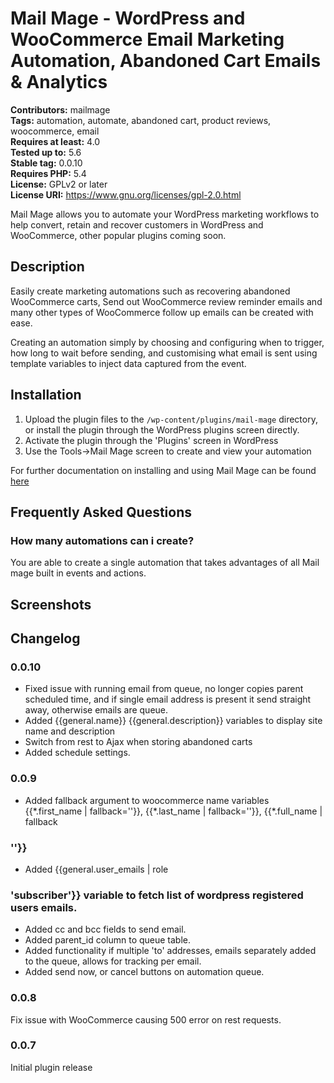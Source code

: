 # Mail Mage - WordPress and WooCommerce Email Marketing Automation, Abandoned Cart Emails & Analytics

**Contributors:** mailmage \
**Tags:** automation, automate, abandoned cart, product reviews, woocommerce, email \
**Requires at least:** 4.0 \
**Tested up to:** 5.6 \
**Stable tag:** 0.0.10 \
**Requires PHP:** 5.4 \
**License:** GPLv2 or later \
**License URI:** https://www.gnu.org/licenses/gpl-2.0.html

Mail Mage allows you to automate your WordPress marketing workflows to help convert, retain and recover customers in WordPress and WooCommerce, other popular plugins coming soon.

## Description

Easily create marketing automations such as recovering abandoned WooCommerce carts, Send out WooCommerce review reminder emails and many other types of WooCommerce follow up emails can be created with ease. 

Creating an automation simply by choosing and configuring when to trigger, how long to wait before sending, and customising what email is sent using template variables to inject data captured from the event. 

## Installation

1. Upload the plugin files to the `/wp-content/plugins/mail-mage` directory, or install the plugin through the WordPress plugins screen directly.
1. Activate the plugin through the 'Plugins' screen in WordPress
1. Use the Tools->Mail Mage screen to create and view your automation

For further documentation on installing and using Mail Mage can be found [here](https://www.wpmailmage.com/docs/)

## Frequently Asked Questions

### How many automations can i create?

You are able to create a single automation that takes advantages of all Mail mage built in events and actions. 

## Screenshots



## Changelog

### 0.0.10

* Fixed issue with running email from queue, no longer copies parent scheduled time, and if single email address is present it send straight away, otherwise emails are queue.
* Added {{general.name}} {{general.description}} variables to display site name and description
* Switch from rest to Ajax when storing abandoned carts
* Added schedule settings.

### 0.0.9

* Added fallback argument to woocommerce name variables {{\*.first_name | fallback=''}}, {{\*.last_name | fallback=''}}, {{\*.full_name | fallback

### ''}}

* Added {{general.user_emails | role

### 'subscriber'}} variable to fetch list of wordpress registered users emails.

* Added cc and bcc fields to send email.
* Added parent_id column to queue table.
* Added functionality if multiple 'to' addresses, emails separately added to the queue, allows for tracking per email.
* Added send now, or cancel buttons on automation queue.

### 0.0.8

Fix issue with WooCommerce causing 500 error on rest requests.

### 0.0.7

Initial plugin release
